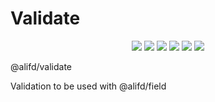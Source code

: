 # Validate

<p align="center">
  <a href="https://www.npmjs.org/package/@alifd/validate"><img src="https://img.shields.io/npm/v/@alifd/validate.svg"></a>
  <a href="https://www.npmjs.org/package/@alifd/validate"><img src="https://img.shields.io/npm/dm/@alifd/validate.svg"></a>
  <a href="https://codecov.io/gh/alibaba-fusion/validate"><img src="https://codecov.io/gh/alibaba-fusion/validate/branch/master/graph/badge.svg"></a>
  <a href="https://travis-ci.com/alibaba-fusion/validate"><img src="https://travis-ci.com/alibaba-fusion/validate.svg?branch=master"></a>
  <a href="http://makeapullrequest.com"><img src="https://img.shields.io/badge/PRs-welcome-brightgreen.svg"></a>
  <a href="https://github.com/alibaba-fusion/validate/blob/master/LICENSE"><img src="https://img.shields.io/badge/license-MIT-brightgreen.svg"></a>
</p>

@alifd/validate

Validation to be used with @alifd/field


